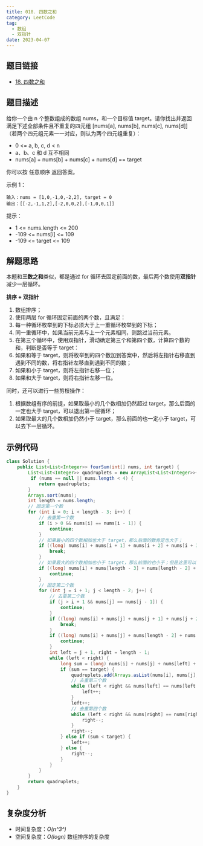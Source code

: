```yaml
---
title: 018. 四数之和
category: LeetCode
tag:
  - 数组
  - 双指针
date: 2023-04-07
---
```


## 题目链接

- [18. 四数之和](https://leetcode.cn/problems/4sum/)

## 题目描述 <Badge text="中等" type="warning"/>

给你一个由 n 个整数组成的数组 nums，和一个目标值 target。请你找出并返回满足下述全部条件且不重复的四元组 [nums[a], nums[b], nums[c], nums[d]] （若两个四元组元素一一对应，则认为两个四元组重复）：

- 0 <= a, b, c, d < n
- a、b、c 和 d 互不相同
- nums[a] + nums[b] + nums[c] + nums[d] == target

你可以按 任意顺序 返回答案。

示例 1：

```
输入：nums = [1,0,-1,0,-2,2], target = 0
输出：[[-2,-1,1,2],[-2,0,0,2],[-1,0,0,1]]
```

提示：

- 1 <= nums.length <= 200
- -109 <= nums[i] <= 109
- -109 <= target <= 109

## 解题思路

本题和**三数之和**类似，都是通过 for 循环去固定前面的数，最后两个数使用**双指针**减少一层循环。

**排序 + 双指针**

1. 数组排序；
2. 使用两层 for 循环固定前面的两个数，且满足：
  1. 每一种循环枚举到的下标必须大于上一重循环枚举到的下标；
  2. 同一重循环中，如果当前元素与上一个元素相同，则跳过当前元素。
3. 在第三个循环中，使用双指针，滑动确定第三个和第四个数，计算四个数的和，判断是否等于 target：
  1. 如果和等于 target，则将枚举到的四个数加到答案中，然后将左指针右移直到遇到不同的数，将右指针左移直到遇到不同的数；
  2. 如果和小于 target，则将左指针右移一位；
  3. 如果和大于 target，则将右指针左移一位。

同时，还可以进行一些剪枝操作：

1. 根据数组有序的前提，如果取最小的几个数相加仍然超过 target，那么后面的一定也大于 target，可以退出第一层循环；
2. 如果取最大的几个数相加仍然小于 target，那么前面的也一定小于 target，可以去下一层循环。

## 示例代码

```java
class Solution {
    public List<List<Integer>> fourSum(int[] nums, int target) {
        List<List<Integer>> quadruplets = new ArrayList<List<Integer>>();
         if (nums == null || nums.length < 4) {
            return quadruplets;
        }
        Arrays.sort(nums);
        int length = nums.length;
        // 固定第一个数
        for (int i = 0; i < length - 3; i++) {
            // 去重第一个数
            if (i > 0 && nums[i] == nums[i - 1]) {
                continue;
            }
            // 如果最小的四个数相加也大于 target，那么后面的数肯定也大于；
            if ((long) nums[i] + nums[i + 1] + nums[i + 2] + nums[i + 3] > target) {
                break;
            }
            // 如果最大的四个数相加也小于 target，那么前面的也小于；但是这里可以替换第一个数，因为它是越来越大的
            if ((long) nums[i] + nums[length - 3] + nums[length - 2] + nums[length - 1] < target) {
                continue;
            }
            // 固定第二个数
            for (int j = i + 1; j < length - 2; j++) {
                // 去重第二个数
                if (j > i + 1 && nums[j] == nums[j - 1]) {
                    continue;
                }
                if ((long) nums[i] + nums[j] + nums[j + 1] + nums[j + 2] > target) {
                    break;
                }
                if ((long) nums[i] + nums[j] + nums[length - 2] + nums[length - 1] < target) {
                    continue;
                }
                int left = j + 1, right = length - 1;
                while (left < right) {
                    long sum = (long) nums[i] + nums[j] + nums[left] + nums[right];
                    if (sum == target) {
                        quadruplets.add(Arrays.asList(nums[i], nums[j], nums[left], nums[right]));
                        // 去重第三个数
                        while (left < right && nums[left] == nums[left + 1]) {
                            left++;
                        }
                        left++;
                        // 去重第四个数
                        while (left < right && nums[right] == nums[right - 1]) {
                            right--;
                        }
                        right--;
                    } else if (sum < target) {
                        left++;
                    } else {
                        right--;
                    }
                }
            }
        }
        return quadruplets;
    }
}
```

## 复杂度分析

- 时间复杂度：*O(n^3^)*
- 空间复杂度：*O(logn)* 数组排序的复杂度